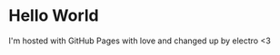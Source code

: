 <!DOCTYPE html>
<html>
<body>
<h1>Hello World</h1>
<p>I'm hosted with GitHub Pages with love and changed up by electro <3</p>
</body>
</html>
